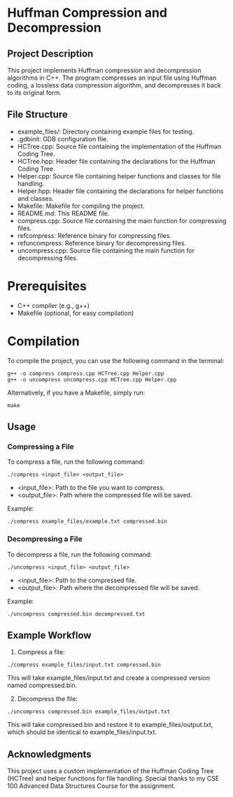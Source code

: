 
# Huffman Compression and Decompression

## Project Description

This project implements Huffman compression and decompression algorithms in C++. The program compresses an input file using Huffman coding, a lossless data compression algorithm, and decompresses it back to its original form.

## File Structure

- example_files/: Directory containing example files for testing.
- .gdbinit: GDB configuration file.
- HCTree.cpp: Source file containing the implementation of the Huffman Coding Tree.
- HCTree.hpp: Header file containing the declarations for the Huffman Coding Tree.
- Helper.cpp: Source file containing helper functions and classes for file handling.
- Helper.hpp: Header file containing the declarations for helper functions and classes.
- Makefile: Makefile for compiling the project.
- README.md: This README file.
- compress.cpp: Source file containing the main function for compressing files.
- refcompress: Reference binary for compressing files.
- refuncompress: Reference binary for decompressing files.
- uncompress.cpp: Source file containing the main function for decompressing files.

# Prerequisites

- C++ compiler (e.g., g++)
- Makefile (optional, for easy compilation)

# Compilation

To compile the project, you can use the following command in the terminal:

```
g++ -o compress compress.cpp HCTree.cpp Helper.cpp
g++ -o uncompress uncompress.cpp HCTree.cpp Helper.cpp
```

Alternatively, if you have a Makefile, simply run:

```
make
```

## Usage

### Compressing a File

To compress a file, run the following command:

```
./compress <input_file> <output_file>
```

- <input_file>: Path to the file you want to compress.
- <output_file>: Path where the compressed file will be saved.

Example:

```
./compress example_files/example.txt compressed.bin
```

### Decompressing a File

To decompress a file, run the following command:

```
./uncompress <input_file> <output_file>
```

- <input_file>: Path to the compressed file.
- <output_file>: Path where the decompressed file will be saved.
  
Example:

```
./uncompress compressed.bin decompressed.txt
```

## Example Workflow

1. Compress a file:

```
./compress example_files/input.txt compressed.bin
```

  This will take example_files/input.txt and create a compressed version named compressed.bin.

2. Decompress the file:

```
./uncompress compressed.bin example_files/output.txt
```

  This will take compressed.bin and restore it to example_files/output.txt, which should be identical to example_files/input.txt.

## Acknowledgments

This project uses a custom implementation of the Huffman Coding Tree (HCTree) and helper functions for file handling.
Special thanks to my CSE 100 Advanced Data Structures Course for the assignment. 
